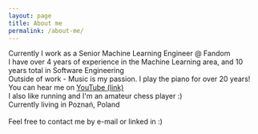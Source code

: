 ```yaml
---
layout: page
title: About me
permalink: /about-me/
---
```


Currently I work as a Senior Machine Learning Engineer @ Fandom \
I have over 4 years of experience in the Machine Learning area, and 10 years total in Software Engineering \
Outside of work - Music is my passion. I play the piano for over 20 years! You can hear me on [YouTube (link)](https://www.youtube.com/watch?v=8H_SrFOVxx0) \
I also like running and I'm an amateur chess player :) \
Currently living in Poznań, Poland \
\
Feel free to contact me by e-mail or linked in :)
